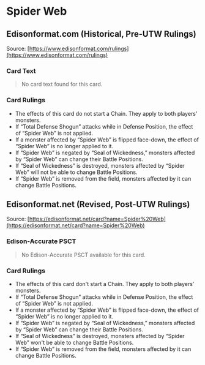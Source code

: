 # Spider Web

## Edisonformat.com (Historical, Pre-UTW Rulings)

Source: [https://www.edisonformat.com/rulings](https://www.edisonformat.com/rulings)

### Card Text

> No card text found for this card.

### Card Rulings

*   The effects of this card do not start a Chain. They apply to both players’ monsters.
*   If “Total Defense Shogun” attacks while in Defense Position, the effect of “Spider Web” is not applied.
*   If a monster affected by “Spider Web” is flipped face-down, the effect of “Spider Web” is no longer applied to it.
*   If “Spider Web” is negated by “Seal of Wickedness,” monsters affected by “Spider Web” can change their Battle Positions.
*   If “Seal of Wickedness” is destroyed, monsters affected by “Spider Web” will not be able to change Battle Positions.
*   If “Spider Web” is removed from the field, monsters affected by it can change Battle Positions.

## Edisonformat.net (Revised, Post-UTW Rulings)

Source: [https://edisonformat.net/card?name=Spider%20Web](https://edisonformat.net/card?name=Spider%20Web)

### Edison-Accurate PSCT

> No Edison-Accurate PSCT available for this card.

### Card Rulings

*   The effects of this card don't start a Chain. They apply to both players’ monsters.
*   If “Total Defense Shogun” attacks while in Defense Position, the effect of “Spider Web” is not applied.
*   If a monster affected by “Spider Web” is flipped face-down, the effect of “Spider Web” is no longer applied to it.
*   If “Spider Web” is negated by “Seal of Wickedness,” monsters affected by “Spider Web” can change their Battle Positions.
*   If “Seal of Wickedness” is destroyed, monsters affected by “Spider Web” won't be able to change Battle Positions.
*   If “Spider Web” is removed from the field, monsters affected by it can change Battle Positions.
            